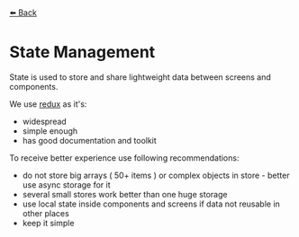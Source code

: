 [⬅️ Back](../../../README.md)

# State Management

State is used to store and share lightweight data between screens and components.

We use [redux](https://redux-toolkit.js.org/) as it's:
- widespread
- simple enough
- has good documentation and toolkit

To receive better experience use following recommendations:
- do not store big arrays ( 50+ items ) or complex objects in store - better use async storage for it
- several small stores work better than one huge storage
- use local state inside components and screens if data not reusable in other places
- keep it simple
